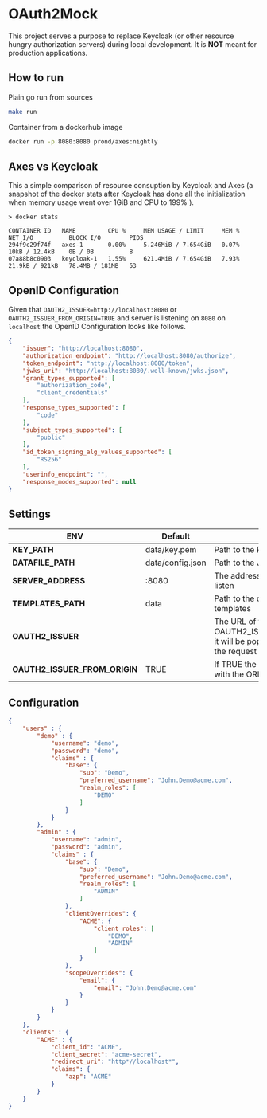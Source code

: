 # OAuth2Mock

This project serves a purpose to replace Keycloak (or other resource hungry authorization servers) during local development.
It is **NOT** meant for production applications.

## How to run

Plain go run from sources
```sh
make run
```

Container from a dockerhub image
```sh
docker run -p 8080:8080 prond/axes:nightly
```

## Axes vs Keycloak

This a simple comparison of resource consuption by Keycloak and Axes (a snapshot of the docker stats after Keycloak has done all the initialization when memory usage went over 1GiB and CPU to 199%  ).

```console
> docker stats

CONTAINER ID   NAME         CPU %     MEM USAGE / LIMIT     MEM %     NET I/O          BLOCK I/O        PIDS
294f9c29f74f   axes-1       0.00%     5.246MiB / 7.654GiB   0.07%     10kB / 12.4kB    0B / 0B          8
07a88b8c0903   keycloak-1   1.55%     621.4MiB / 7.654GiB   7.93%     21.9kB / 921kB   78.4MB / 181MB   53
```

## OpenID Configuration

Given that `OAUTH2_ISSUER=http://localhost:8080` or `OAUTH2_ISSUER_FROM_ORIGIN=TRUE` and server is listening on `8080` on `localhost` the OpenID Configuration looks like follows.
```json
{
    "issuer": "http://localhost:8080",
    "authorization_endpoint": "http://localhost:8080/authorize",
    "token_endpoint": "http://localhost:8080/token",
    "jwks_uri": "http://localhost:8080/.well-known/jwks.json",
    "grant_types_supported": [
        "authorization_code",
        "client_credentials"
    ],
    "response_types_supported": [
        "code"
    ],
    "subject_types_supported": [
        "public"
    ],
    "id_token_signing_alg_values_supported": [
        "RS256"
    ],
    "userinfo_endpoint": "",
    "response_modes_supported": null
}
```

## Settings
| ENV | Default | Description |
|-----|---------|-------------|
| **KEY_PATH** | data/key.pem | Path to the RSA private key file |
| **DATAFILE_PATH** | data/config.json | Path to the JSON file with configuration |
| **SERVER_ADDRESS** | :8080 | The address on which the server will listen |
| **TEMPLATES_PATH** | data | Path to the directory with HTML templates |
| **OAUTH2_ISSUER** |   | The URL of the Issuer. If not set and the OAUTH2_ISSUER_FROM_ORIGIN=TRUE it will be populated with the ORIGIN of the request |
| **OAUTH2_ISSUER_FROM_ORIGIN** | TRUE | If TRUE the Issuer will be populated with the ORIGIN of the request |

## Configuration
```json
{
    "users" : {
        "demo" : {
            "username": "demo",
            "password": "demo",
            "claims" : {
                "base": {
                    "sub": "Demo",
                    "preferred_username": "John.Demo@acme.com",
                    "realm_roles": [
                        "DEMO"
                    ]
                }
            }
        },
        "admin" : {
            "username": "admin",
            "password": "admin",
            "claims" : {
                "base": {
                    "sub": "Demo",
                    "preferred_username": "John.Demo@acme.com",
                    "realm_roles": [
                        "ADMIN"
                    ]
                },
                "clientOverrides": {
                    "ACME": {
                        "client_roles": [
                            "DEMO",
                            "ADMIN"
                        ]
                    }
                },
                "scopeOverrides": {
                    "email": {
                        "email": "John.Demo@acme.com"
                    }
                }
            }
        }
    },
    "clients" : {
        "ACME" : {
            "client_id": "ACME",
            "client_secret": "acme-secret",
            "redirect_uri": "http*//localhost*",
            "claims": {
                "azp": "ACME"
            }
        }
    }
}
```